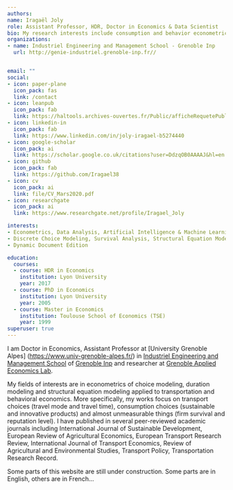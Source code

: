 ```yaml
---
authors:
name: Iragaël Joly
role: Assistant Professor, HDR, Doctor in Economics & Data Scientist
bio: My research interests include consumption and behavior econometric modelling applied to transport, food and innovative products. 
organizations:
- name: Industriel Engineering and Management School - Grenoble Inp
  url: http://genie-industriel.grenoble-inp.fr//


email: ""
social:
- icon: paper-plane
  icon_pack: fas
  link: /contact
- icon: leanpub
  icon_pack: fab
  link: https://haltools.archives-ouvertes.fr/Public/afficheRequetePubli.php?auteur_exp=iragael+joly&CB_ref_biblio=oui&langue=Anglais&tri_exp=annee_publi&tri_exp2=typdoc&tri_exp3=date_publi&ordre_aff=TA&Fen=Aff&css=../css/VisuOmbreVignettes.css
- icon: linkedin-in
  icon_pack: fab
  link: https://www.linkedin.com/in/joly-iragael-b5274440
- icon: google-scholar
  icon_pack: ai
  link: https://scholar.google.co.uk/citations?user=DdzqOB0AAAAJ&hl=en
- icon: github
  icon_pack: fab
  link: https://github.com/Iragael38
- icon: cv
  icon_pack: ai
  link: file/CV_Mars2020.pdf
- icon: researchgate
  icon_pack: ai
  link: https://www.researchgate.net/profile/Iragael_Joly

interests:
- Econometrics, Data Analysis, Artificial Intelligence & Machine Learning
- Discrete Choice Modeling, Survival Analysis, Structural Equation Modelling
- Dynamic Document Edition

education:
  courses:
  - course: HDR in Economics
    institution: Lyon University
    year: 2017
  - course: PhD in Economics
    institution: Lyon University
    year: 2005
  - course: Master in Economics
    institution: Toulouse School of Economics (TSE)
    year: 1999  
superuser: true
---
```



I am Doctor in Economics, Assistant Professor at [University Grenoble Alpes] (https://www.univ-grenoble-alpes.fr/) in [Industriel Engineering and Management School](http://genie-industriel.grenoble-inp.fr//) of [Grenoble Inp](http://www.grenoble-inp.fr/) and researcher at [Grenoble Applied Economics Lab](https://gael.univ-grenoble-alpes.fr/presentation). 

My fields of interests are in econometrics of choice modeling, duration modeling and structural equation modeling applied to transportation and behavioral economics. More specifically, my works focus on transport choices (travel mode and travel time), consumption choices (sustainable and innovative products) and almost unmeasurable things (firm survival and reputation level). I have published in several peer-reviewed academic journals including International Journal of Sustainable Development, European Review of Agricultural Economics, European Transport Research Review, International Journal of Transport Economics, Review of Agricultural and Environmental Studies, Transport Policy, Transportation Research Record.

Some parts of this website are still under construction. Some parts are in English, others are in French...
